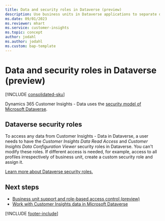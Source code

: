```yaml
---
title: Data and security roles in Dataverse (preview)
description: Use business units in Dataverse applications to separate data and leverage the Dataverse security model for Customer Insights - Data.
ms.date: 09/01/2023
ms.reviewer: mhart
ms.service: customer-insights
ms.topic: concept
author: jodahl
ms.author: jodahl
ms.custom: bap-template
---
```


# Data and security roles in Dataverse (preview)

[!INCLUDE [consolidated-sku](./includes/consolidated-sku.md)]

Dynamics 365 Customer Insights - Data uses the [security model of Microsoft Dataverse](/power-platform/admin/wp-security-cds).

## Dataverse security roles

To access any data from Customer Insights - Data in Dataverse, a user needs to have the *Customer Insights Data Read Access* and *Customer Insights Data Configuration Viewer* security roles in Dataverse. You can't modify these roles. If different access is needed, for example, access to all profiles irrespectively of business unit, create a custom security role and assign it.

[Learn more about Dataverse security roles.](/power-platform/admin/database-security)

## Next steps

- [Business unit support and role-based access control (preview)](business-units-data-separation.md)
- [Work with Customer Insights data in Microsoft Dataverse](customer-insights-dataverse.md)

[!INCLUDE [footer-include](includes/footer-banner.md)]
